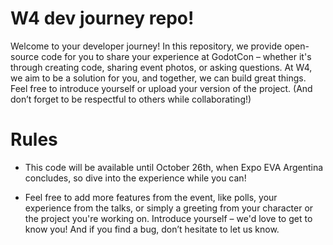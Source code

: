 # W4 dev journey repo!

Welcome to your developer journey! In this repository, we provide open-source code for you to share your experience at GodotCon – whether it's through creating code, sharing event photos, or asking questions. At W4, we aim to be a solution for you, and together, we can build great things. Feel free to introduce yourself or upload your version of the project. (And don’t forget to be respectful to others while collaborating!)


# Rules

- This code will be available until October 26th, when Expo EVA Argentina concludes, so dive into the experience while you can!


- Feel free to add more features from the event, like polls, your experience from the talks, or simply a greeting from your character or the project you're working on. Introduce yourself – we'd love to get to know you! And if you find a bug, don’t hesitate to let us know.







